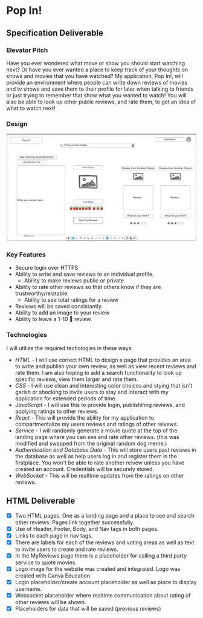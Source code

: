 # Pop In!
## Specification Deliverable
### Elevator Pitch
Have you ever wondered what move or show you should start watching next? Or have you ever wanted a place to keep track of your thoughts on shows and movies that you have watched? My application, Pop In!, will provide an environment where people can write down reviews of movies and tv shows and save them to their profile for later when talking to friends or just trying to remember that show what you wanted to watch! You will also be able to look up other public reviews, and rate them, to get an idea of what to watch next!
### Design
![rough layout for Pop In!](/Images/Rough%20Design.png)
### Key Features
* Secure login over HTTPS
* Ability to write and save reviews to an individual profile.
    - Ability to make reviews public or private
* Ability to rate other reviews so that others know if they are trustworthy/relatable.
    - Ability to see total ratings for a review
* Reviews will be saved consistantly.
* Ability to add an image to your review
* Ability to leave a 1-10 :popcorn: review.
### Technologies
I will utilize the required techologies in these ways:
* *HTML -* I will use correct HTML to design a page that provides an area to write and publish your own review, as well as view recent reviews and rate them. I am also hoping to add a search functionality to look up specific reviews, view them larger and rate them.
* *CSS -* I will use clean and interesting color choices and stying that isn't garish or shocking to invite users to stay and interact with my application for extended periods of time.
* *JavaScript -* I will use this to provide login, publishihng reviews, and applying ratings to other reviews.
* *React -* This will provide the ability for my application to compartmentalize my users reviews and ratings of other reivews.
* *Service -* I will randomly generate a movie quote at the top of the landing page where you can see and rate other reviews. (this was modified and swapped from the original random dog meme.)
* *Authentication and Database Data -* This will store users past reviews in the database as well as help users log in and register them in the firstplace. You won't be able to rate another reivew unless you have created an account. Credentials will be securely stored.
* *WebSocket -* This will be realtime updates from the ratings on other reviews.
## HTML Deliverable
- [x] Two HTML pages. One as a landing page and a place to see and search other reviews. Pages link together successfully.
- [x] Use of Header, Footer, Body, and Nav tags in both pages. 
- [x] Links to each page in nav tags.
- [x] There are labels for each of the reviews and voting areas as well as text to invite users to create and rate reviews.
- [x] In the MyReviews page there is a placeholder for calling a third party service to quote movies.
- [x] Logo image for the website was created and integrated. Logo was created with Canva Education.
- [x] Login placeholder/create account placeholder as well as place to display username.
- [x] Websocket placeholder where realtime communication about rating of other reviews will be shown.
- [x] Placeholders for data that will be saved (previous reviews)